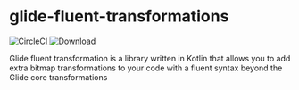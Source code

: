 # glide-fluent-transformations
[![CircleCI](https://circleci.com/gh/vjgarciag96/glide-fluent-transformations/tree/master.svg?style=svg&circle-token=19812333132e2142f6c5623f97ef7f219b31f998)](https://circleci.com/gh/vjgarciag96/glide-fluent-transformations/tree/master)[ ![Download](https://api.bintray.com/packages/vjgarciag96/glide-fluent-transformations/com.vjgarcia.glidefluenttransformations/images/download.svg?version=0.1-beta) ](https://bintray.com/vjgarciag96/glide-fluent-transformations/com.vjgarcia.glidefluenttransformations/0.1-beta/link)

Glide fluent transformation is a library written in Kotlin that allows you to add extra bitmap transformations to your code with a fluent syntax beyond the Glide core transformations
